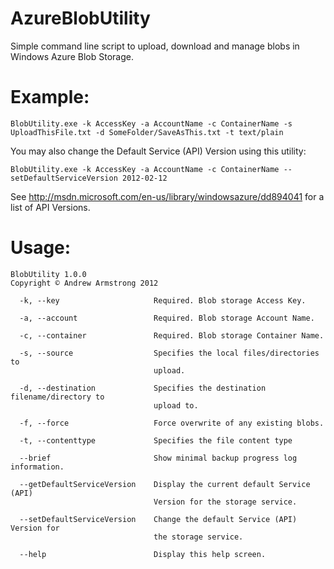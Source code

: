 AzureBlobUtility
================

Simple command line script to upload, download and manage blobs in Windows Azure Blob Storage.

Example:
=
```
BlobUtility.exe -k AccessKey -a AccountName -c ContainerName -s UploadThisFile.txt -d SomeFolder/SaveAsThis.txt -t text/plain
```

You may also change the Default Service (API) Version using this utility:
```
BlobUtility.exe -k AccessKey -a AccountName -c ContainerName --setDefaultServiceVersion 2012-02-12
```

See http://msdn.microsoft.com/en-us/library/windowsazure/dd894041 for a list of API Versions.

Usage:
=
```
BlobUtility 1.0.0
Copyright © Andrew Armstrong 2012

  -k, --key                     Required. Blob storage Access Key.

  -a, --account                 Required. Blob storage Account Name.

  -c, --container               Required. Blob storage Container Name.

  -s, --source                  Specifies the local files/directories to
                                upload.

  -d, --destination             Specifies the destination filename/directory to
                                upload to.

  -f, --force                   Force overwrite of any existing blobs.

  -t, --contenttype             Specifies the file content type

  --brief                       Show minimal backup progress log information.

  --getDefaultServiceVersion    Display the current default Service (API)
                                Version for the storage service.

  --setDefaultServiceVersion    Change the default Service (API) Version for
                                the storage service.

  --help                        Display this help screen.
```
